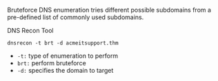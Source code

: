 Bruteforce DNS enumeration tries different possible subdomains from a pre-defined list of commonly used subdomains.

DNS Recon Tool
```
dnsrecon -t brt -d acmeitsupport.thm
```
- `-t:` type of enumeration to perform
- `brt:` perform bruteforce
- `-d:` specifies the domain to target